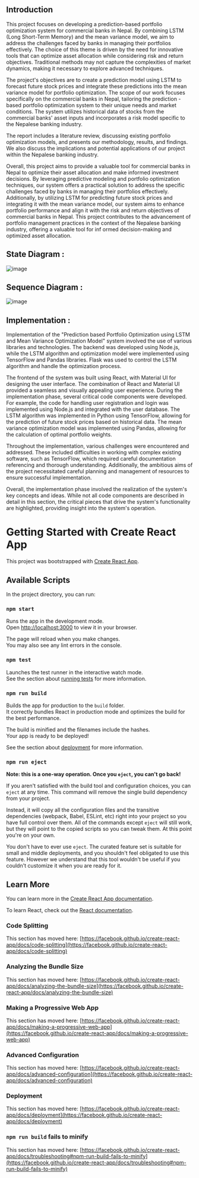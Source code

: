 ## Introduction

This project focuses on developing a prediction-based portfolio optimization system for commercial banks in Nepal. By combining LSTM (Long Short-Term Memory) and the mean variance model, we aim to address the challenges faced by banks in managing their portfolios effectively. The choice of this theme is driven by the need for innovative tools that can optimize asset allocation while considering risk and return objectives. Traditional methods may not capture the complexities of market dynamics, making it necessary to explore advanced techniques.

The project's objectives are to create a prediction model using LSTM to forecast future stock prices and integrate these predictions into the mean variance model for portfolio optimization. The scope of our work focuses specifically on the commercial banks in Nepal, tailoring the prediction -based portfolio optimization system to their unique needs and market conditions. The system utilizes historical data of stocks from the commercial banks' asset inputs and incorporates a risk model specific to the Nepalese banking industry.

The report includes a literature review, discussing existing portfolio optimization models, and presents our methodology, results, and findings. We also discuss the implications and potential applications of our project within the Nepalese banking industry.

Overall, this project aims to provide a valuable tool for commercial banks in Nepal to optimize their asset allocation and make informed investment decisions. By leveraging predictive modeling and portfolio optimization techniques, our system offers a practical solution to address the specific challenges faced by banks in managing their portfolios effectively. Additionally, by utilizing LSTM for predicting future stock prices and integrating it with the mean variance model, our system aims to enhance portfolio performance and align it with the risk and return objectives of commercial banks in Nepal. This project contributes to the advancement of portfolio management practices in the context of the Nepalese banking industry, offering a valuable tool for inf ormed decision-making and optimized asset allocation.


## State Diagram : 
![image](https://github.com/arpandhakal/portfolio-optimization-frontend/assets/46821825/f2c5b9c1-c826-444c-b35a-fbde8dfed607)

## Sequence Diagram : 
![image](https://github.com/arpandhakal/portfolio-optimization-frontend/assets/46821825/a7ed84a4-40ec-4fa5-bfaf-74dad869f790)

## Implementation : 
Implementation of the "Prediction based Portfolio Optimization using LSTM and Mean Variance Optimization Model" system involved the use of various libraries and technologies. The backend was developed using Node.js, while the LSTM algorithm and optimization model were implemented using TensorFlow and Pandas libraries. Flask was used to control the LSTM algorithm and handle the optimization process.

The frontend of the system was built using React, with Material UI for designing the user interface. The combination of React and Material UI provided a seamless and visually appealing user experience. During the implementation phase, several critical code components were developed. For example, the code for handling user registration and login was implemented using Node.js and integrated with the user database. The LSTM algorithm was implemented in Python using TensorFlow, allowing for the prediction of future stock prices based on historical data. The mean variance optimization model was implemented using Pandas, allowing for the calculation of optimal portfolio weights.

Throughout the implementation, various challenges were encountered and addressed. These included difficulties in working with complex existing software, such as TensorFlow, which required careful documentation referencing and thorough understanding. Additionally, the ambitious aims of the project necessitated careful planning and management of resources to ensure successful implementation.

Overall, the implementation phase involved the realization of the system's key concepts and ideas. While not all code components are described in detail in this section, the critical pieces that drive the system's functionality are highlighted, providing insight into the system's operation.




# Getting Started with Create React App

This project was bootstrapped with [Create React App](https://github.com/facebook/create-react-app).

## Available Scripts

In the project directory, you can run:

### `npm start`

Runs the app in the development mode.\
Open [http://localhost:3000](http://localhost:3000) to view it in your browser.

The page will reload when you make changes.\
You may also see any lint errors in the console.

### `npm test`

Launches the test runner in the interactive watch mode.\
See the section about [running tests](https://facebook.github.io/create-react-app/docs/running-tests) for more information.

### `npm run build`

Builds the app for production to the `build` folder.\
It correctly bundles React in production mode and optimizes the build for the best performance.

The build is minified and the filenames include the hashes.\
Your app is ready to be deployed!

See the section about [deployment](https://facebook.github.io/create-react-app/docs/deployment) for more information.

### `npm run eject`

**Note: this is a one-way operation. Once you `eject`, you can't go back!**

If you aren't satisfied with the build tool and configuration choices, you can `eject` at any time. This command will remove the single build dependency from your project.

Instead, it will copy all the configuration files and the transitive dependencies (webpack, Babel, ESLint, etc) right into your project so you have full control over them. All of the commands except `eject` will still work, but they will point to the copied scripts so you can tweak them. At this point you're on your own.

You don't have to ever use `eject`. The curated feature set is suitable for small and middle deployments, and you shouldn't feel obligated to use this feature. However we understand that this tool wouldn't be useful if you couldn't customize it when you are ready for it.

## Learn More

You can learn more in the [Create React App documentation](https://facebook.github.io/create-react-app/docs/getting-started).

To learn React, check out the [React documentation](https://reactjs.org/).

### Code Splitting

This section has moved here: [https://facebook.github.io/create-react-app/docs/code-splitting](https://facebook.github.io/create-react-app/docs/code-splitting)

### Analyzing the Bundle Size

This section has moved here: [https://facebook.github.io/create-react-app/docs/analyzing-the-bundle-size](https://facebook.github.io/create-react-app/docs/analyzing-the-bundle-size)

### Making a Progressive Web App

This section has moved here: [https://facebook.github.io/create-react-app/docs/making-a-progressive-web-app](https://facebook.github.io/create-react-app/docs/making-a-progressive-web-app)

### Advanced Configuration

This section has moved here: [https://facebook.github.io/create-react-app/docs/advanced-configuration](https://facebook.github.io/create-react-app/docs/advanced-configuration)

### Deployment

This section has moved here: [https://facebook.github.io/create-react-app/docs/deployment](https://facebook.github.io/create-react-app/docs/deployment)

### `npm run build` fails to minify

This section has moved here: [https://facebook.github.io/create-react-app/docs/troubleshooting#npm-run-build-fails-to-minify](https://facebook.github.io/create-react-app/docs/troubleshooting#npm-run-build-fails-to-minify)
